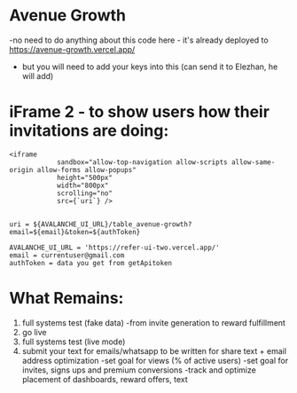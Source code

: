 # Avenue Growth
-no need to do anything about this code here - it's already deployed to https://avenue-growth.vercel.app/
- but you will need to add your keys into this (can send it to Elezhan, he will add)


# iFrame 2 - to show users how their invitations are doing:
```
<iframe 
            sandbox="allow-top-navigation allow-scripts allow-same-origin allow-forms allow-popups" 
            height="500px" 
            width="800px"
            scrolling="no"
            src={`uri`} />


uri = ${AVALANCHE_UI_URL}/table_avenue-growth?email=${email}&token=${authToken}

AVALANCHE_UI_URL = 'https://refer-ui-two.vercel.app/'
email = currentuser@gmail.com
authToken = data you get from getApitoken
```

# What Remains:
1) full systems test (fake data)
-from invite generation to reward fulfillment
2) go live
3) full systems test (live mode)
4) submit your text for emails/whatsapp to be written for share text + email address
optimization
-set goal for views (% of active users)
-set goal for invites, signs ups and premium conversions
-track and optimize placement of dashboards, reward offers, text


